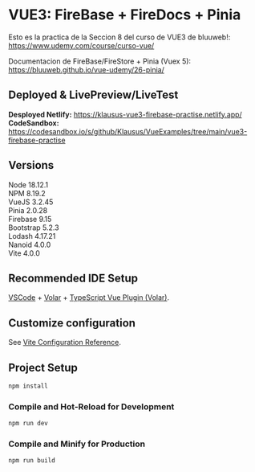# VUE3: FireBase + FireDocs + Pinia
Esto es la practica de la Seccion 8 del curso de VUE3 de bluuweb!: https://www.udemy.com/course/curso-vue/

Documentacion de FireBase/FireStore + Pinia (Vuex 5): https://bluuweb.github.io/vue-udemy/26-pinia/ <br>

## Deployed & LivePreview/LiveTest 
<b>Desployed Netlify:</b> https://klausus-vue3-firebase-practise.netlify.app/ <br>
<b>CodeSandbox:</b> https://codesandbox.io/s/github/Klausus/VueExamples/tree/main/vue3-firebase-practise

## Versions
Node  18.12.1 <br>
NPM   8.19.2 <br>
VueJS 3.2.45 <br>
Pinia 2.0.28 <br>
Firebase 9.15 <br>
Bootstrap 5.2.3 <br>
Lodash  4.17.21 <br>
Nanoid 4.0.0 <br>
Vite 4.0.0 <br>

## Recommended IDE Setup

[VSCode](https://code.visualstudio.com/) + [Volar](https://marketplace.visualstudio.com/items?itemName=Vue.volar) + [TypeScript Vue Plugin (Volar)](https://marketplace.visualstudio.com/items?itemName=Vue.vscode-typescript-vue-plugin).

## Customize configuration

See [Vite Configuration Reference](https://vitejs.dev/config/).

## Project Setup

```sh
npm install
```

### Compile and Hot-Reload for Development

```sh
npm run dev
```

### Compile and Minify for Production

```sh
npm run build
```

